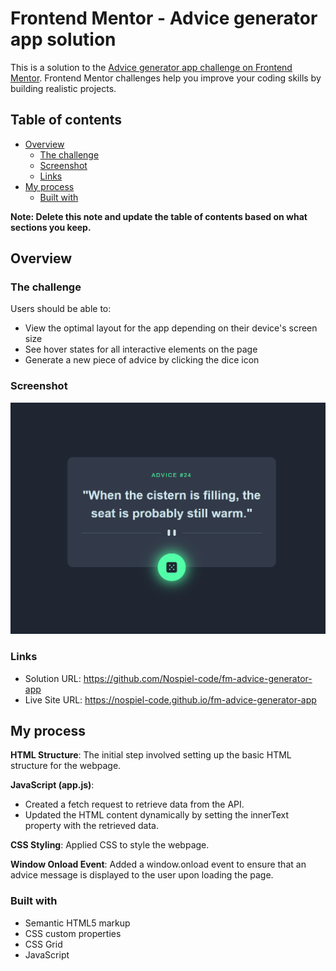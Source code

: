 # Frontend Mentor - Advice generator app solution

This is a solution to the [Advice generator app challenge on Frontend Mentor](https://www.frontendmentor.io/challenges/advice-generator-app-QdUG-13db). Frontend Mentor challenges help you improve your coding skills by building realistic projects.

## Table of contents

- [Overview](#overview)
  - [The challenge](#the-challenge)
  - [Screenshot](#screenshot)
  - [Links](#links)
- [My process](#my-process)
  - [Built with](#built-with)

**Note: Delete this note and update the table of contents based on what sections you keep.**

## Overview

### The challenge

Users should be able to:

- View the optimal layout for the app depending on their device's screen size
- See hover states for all interactive elements on the page
- Generate a new piece of advice by clicking the dice icon

### Screenshot

![Screenshot](<images/Screenshot (2).png>)

### Links

- Solution URL: https://github.com/Nospiel-code/fm-advice-generator-app
- Live Site URL: https://nospiel-code.github.io/fm-advice-generator-app

## My process

**HTML Structure**:
The initial step involved setting up the basic HTML structure for the webpage.

**JavaScript (app.js)**:

- Created a fetch request to retrieve data from the API.
- Updated the HTML content dynamically by setting the innerText property with the retrieved data.

**CSS Styling**:
Applied CSS to style the webpage.

**Window Onload Event**:
Added a window.onload event to ensure that an advice message is displayed to the user upon loading the page.

### Built with

- Semantic HTML5 markup
- CSS custom properties
- CSS Grid
- JavaScript
